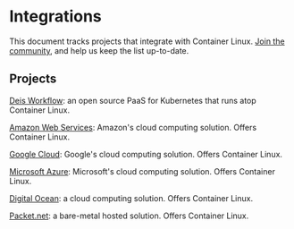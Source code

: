 # Integrations
This document tracks projects that integrate with Container Linux. [Join the community](https://github.com/coreos/docs/), and help us keep the list up-to-date.

## Projects 
[Deis Workflow](https://deis.com/workflow/): an open source PaaS for Kubernetes that runs atop Container Linux.

[Amazon Web Services](https://aws.amazon.com/marketplace/pp/B01H62FDJM): Amazon's cloud computing solution. Offers Container Linux.

[Google Cloud](https://cloud.google.com/compute/docs/images#os-compute-support): Google's cloud computing solution. Offers Container Linux.

[Microsoft Azure](https://azuremarketplace.microsoft.com/en-us/marketplace/apps/category/compute?subcategories=operating-systems&page=1#): Microsoft's cloud computing solution. Offers Container Linux.

[Digital Ocean](https://www.digitalocean.com/products/linux-distribution/coreos/): a cloud computing solution. Offers Container Linux.

[Packet.net](https://www.packet.net/promo/coreos/): a bare-metal hosted solution. Offers Container Linux.